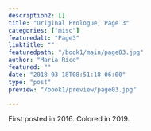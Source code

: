 ```yaml
---
description2: []
title: "Original Prologue, Page 3"
categories: ["misc"]
featuredalt: "Page3"
linktitle: ""
featuredpath: "/book1/main/page03.jpg"
author: "Maria Rice"
featured: ""
date: "2018-03-18T08:51:18-06:00"
type: "post"
preview: "/book1/preview/page03.jpg"

---
```


First posted in 2016.
Colored in 2019.